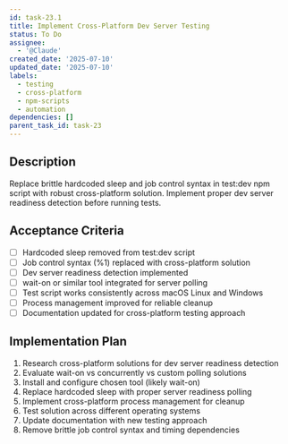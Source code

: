 ```yaml
---
id: task-23.1
title: Implement Cross-Platform Dev Server Testing
status: To Do
assignee:
  - '@Claude'
created_date: '2025-07-10'
updated_date: '2025-07-10'
labels:
  - testing
  - cross-platform
  - npm-scripts
  - automation
dependencies: []
parent_task_id: task-23
---
```


## Description

Replace brittle hardcoded sleep and job control syntax in test:dev npm script with robust cross-platform solution. Implement proper dev server readiness detection before running tests.

## Acceptance Criteria

- [ ] Hardcoded sleep removed from test:dev script
- [ ] Job control syntax (%1) replaced with cross-platform solution
- [ ] Dev server readiness detection implemented
- [ ] wait-on or similar tool integrated for server polling
- [ ] Test script works consistently across macOS Linux and Windows
- [ ] Process management improved for reliable cleanup
- [ ] Documentation updated for cross-platform testing approach

## Implementation Plan

1. Research cross-platform solutions for dev server readiness detection
2. Evaluate wait-on vs concurrently vs custom polling solutions
3. Install and configure chosen tool (likely wait-on)
4. Replace hardcoded sleep with proper server readiness polling
5. Implement cross-platform process management for cleanup
6. Test solution across different operating systems
7. Update documentation with new testing approach
8. Remove brittle job control syntax and timing dependencies
